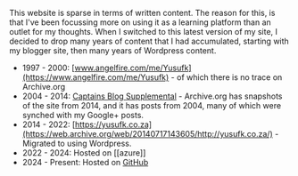 <!--
title: My websites
date: 2022-08-26
-->

This website is sparse in terms of written content. The reason for this, is that I've been focussing more on using it as a learning platform than an outlet for my thoughts. When I switched to this latest version of my site, I decided to drop many years of content that I had accumulated, starting with my blogger site, then many years of Wordpress content. 

* 1997 - 2000: [www.angelfire.com/me/Yusufk](https://www.angelfire.com/me/Yusufk) - of which there is no trace on Archive.org
* 2004 - 2014: [Captains Blog Supplemental](https://web.archive.org/web/20140604065356/http://ysfk.blogspot.com/) - Archive.org has snapshots of the site from 2014, and it has posts from 2004, many of which were synched with my Google+ posts. 
* 2014 - 2022: [https://yusufk.co.za](https://web.archive.org/web/20140717143605/http://yusufk.co.za/) - Migrated to using Wordpress.
* 2022 - 2024: Hosted on [[azure]]
* 2024 - Present: Hosted on [GitHub](https://github.com/yusufk/yusufk.github.io)